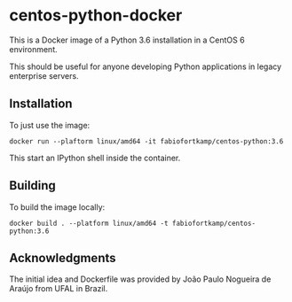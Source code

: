 # centos-python-docker

This is a Docker image of a Python 3.6 installation in a CentOS 6 environment. 

This should be useful for anyone developing Python applications in legacy enterprise servers.

## Installation

To just use the image:

```shell
docker run --plaftorm linux/amd64 -it fabiofortkamp/centos-python:3.6
```

This start an IPython shell inside the container.

## Building

To build the image locally:

```shell
docker build . --platform linux/amd64 -t fabiofortkamp/centos-python:3.6
```

## Acknowledgments

The initial idea and Dockerfile was provided by João Paulo Nogueira de Araújo from UFAL in Brazil.
